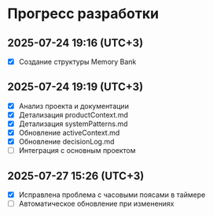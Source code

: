 # Прогресс разработки

## 2025-07-24 19:16 (UTC+3)
- [x] Создание структуры Memory Bank

## 2025-07-24 19:19 (UTC+3)
- [x] Анализ проекта и документации
- [x] Детализация productContext.md
- [x] Детализация systemPatterns.md
- [x] Обновление activeContext.md
- [x] Обновление decisionLog.md
- [ ] Интеграция с основным проектом
## 2025-07-27 15:26 (UTC+3)
- [x] Исправлена проблема с часовыми поясами в таймере
- [ ] Автоматическое обновление при изменениях
